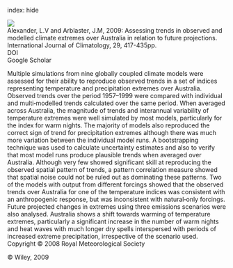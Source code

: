 index: hide

<div class="Citation">
    <div class="Citation-thumb CitationThumb-linked"  data-href="https://doi.org/10.1002/joc.1730">
      <img src="https://static.claimspace.cloud/climate-study-static/refs/thumbs/14/Alexander_and_Arblaster_2009-thumb.png" />
    </div>

  <div class="Citation-body">
    <div class="Citation-text">Alexander, L.V and Arblaster, J.M, 2009: Assessing trends in observed and modelled climate extremes over Australia in relation to future projections. <span class="Article-journal">International Journal of Climatology, </span><span class="Article-volume">29, </span>417-435pp.</div>
    <div class="Citation-links">
      <div class="CitationLink" data-href="https://doi.org/10.1002/joc.1730">
        <div class="CitationLink-icon CitationLink-Doi"></div>
        <div class="CitationLink-text">DOI</div>
      </div>
      <div class="CitationLink" data-href="https://scholar.google.com/scholar?q=10.1002/joc.1730">
        <div class="CitationLink-icon CitationLink-Scholar"></div>
        <div class="CitationLink-text">Google Scholar</div>
      </div>
    </div>
  </div>
</div>

Multiple simulations from nine globally coupled climate models were assessed for their ability to reproduce observed trends in a set of indices representing temperature and precipitation extremes over Australia. Observed trends over the period 1957–1999 were compared with individual and multi‐modelled trends calculated over the same period. When averaged across Australia, the magnitude of trends and interannual variability of temperature extremes were well simulated by most models, particularly for the index for warm nights. The majority of models also reproduced the correct sign of trend for precipitation extremes although there was much more variation between the individual model runs. A bootstrapping technique was used to calculate uncertainty estimates and also to verify that most model runs produce plausible trends when averaged over Australia. Although very few showed significant skill at reproducing the observed spatial pattern of trends, a pattern correlation measure showed that spatial noise could not be ruled out as dominating these patterns. Two of the models with output from different forcings showed that the observed trends over Australia for one of the temperature indices was consistent with an anthropogenic response, but was inconsistent with natural‐only forcings. Future projected changes in extremes using three emissions scenarios were also analysed. Australia shows a shift towards warming of temperature extremes, particularly a significant increase in the number of warm nights and heat waves with much longer dry spells interspersed with periods of increased extreme precipitation, irrespective of the scenario used. Copyright © 2008 Royal Meteorological Society

<div class="Citation-copy">
&copy; Wiley, 2009
</div>